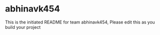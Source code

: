 # abhinavk454
This is the initiated README for team abhinavk454, Please edit this as you build your project
